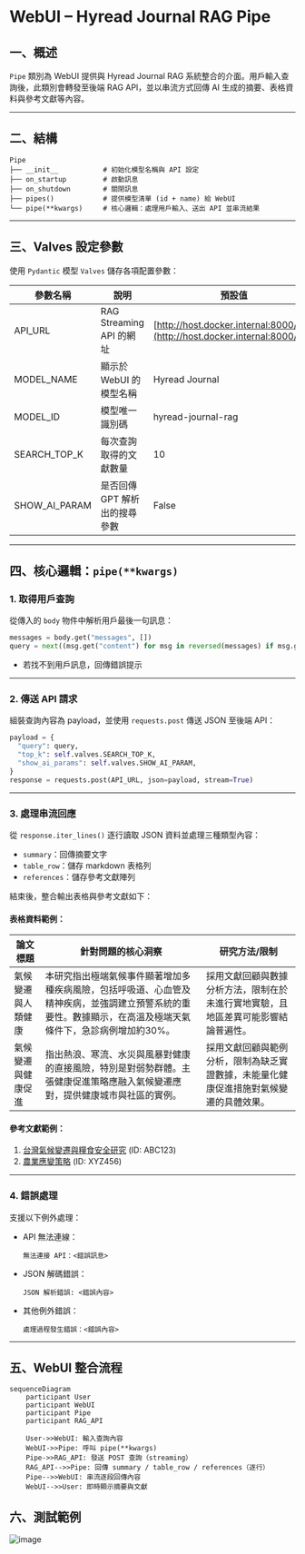 
# WebUI – Hyread Journal RAG Pipe

## 一、概述

`Pipe` 類別為 WebUI 提供與 Hyread Journal RAG 系統整合的介面。用戶輸入查詢後，此類別會轉發至後端 RAG API，並以串流方式回傳 AI 生成的摘要、表格資料與參考文獻等內容。

---

## 二、結構

```
Pipe
├── __init__           # 初始化模型名稱與 API 設定
├── on_startup         # 啟動訊息
├── on_shutdown        # 關閉訊息
├── pipes()            # 提供模型清單 (id + name) 給 WebUI
└── pipe(**kwargs)     # 核心邏輯：處理用戶輸入、送出 API 並串流結果
```

---

## 三、Valves 設定參數

使用 `Pydantic` 模型 `Valves` 儲存各項配置參數：

| 參數名稱            | 說明                    | 預設值                                                                          |
| --------------- | --------------------- | ---------------------------------------------------------------------------- |
| API\_URL        | RAG Streaming API 的網址 | [http://host.docker.internal:8000/rag](http://host.docker.internal:8000/rag) |
| MODEL\_NAME     | 顯示於 WebUI 的模型名稱       | Hyread Journal                                                               |
| MODEL\_ID       | 模型唯一識別碼               | hyread-journal-rag                                                           |
| SEARCH\_TOP\_K  | 每次查詢取得的文獻數量           | 10                                                                           |
| SHOW\_AI\_PARAM | 是否回傳 GPT 解析出的搜尋參數     | False                                                                        |

---

## 四、核心邏輯：`pipe(**kwargs)`

### 1. 取得用戶查詢

從傳入的 `body` 物件中解析用戶最後一句訊息：

```python
messages = body.get("messages", [])
query = next((msg.get("content") for msg in reversed(messages) if msg.get("role") == "user"), None)
```

* 若找不到用戶訊息，回傳錯誤提示

---

### 2. 傳送 API 請求

組裝查詢內容為 payload，並使用 `requests.post` 傳送 JSON 至後端 API：

```python
payload = {
  "query": query,
  "top_k": self.valves.SEARCH_TOP_K,
  "show_ai_params": self.valves.SHOW_AI_PARAM,
}
response = requests.post(API_URL, json=payload, stream=True)
```

---

### 3. 處理串流回應

從 `response.iter_lines()` 逐行讀取 JSON 資料並處理三種類型內容：

* `summary`：回傳摘要文字
* `table_row`：儲存 markdown 表格列
* `references`：儲存參考文獻陣列

結束後，整合輸出表格與參考文獻如下：

#### 表格資料範例：

| 論文標題             | 針對問題的核心洞察                                                                 | 研究方法/限制                                                                                  |
|----------------------|------------------------------------------------------------------------------------|-----------------------------------------------------------------------------------------------|
| 氣候變遷與人類健康   | 本研究指出極端氣候事件顯著增加多種疾病風險，包括呼吸道、心血管及精神疾病，並強調建立預警系統的重要性。數據顯示，在高溫及極端天氣條件下，急診病例增加約30%。 | 採用文獻回顧與數據分析方法，限制在於未進行實地實驗，且地區差異可能影響結論普遍性。            |
| 氣候變遷與健康促進   | 指出熱浪、寒流、水災與風暴對健康的直接風險，特別是對弱勢群體。主張健康促進策略應融入氣候變遷應對，提供健康城市與社區的實例。 | 採用文獻回顧與範例分析，限制為缺乏實證數據，未能量化健康促進措施對氣候變遷的具體效果。        |



#### 參考文獻範例：


1. [台灣氣候變遷與糧食安全研究](https://www.hyread.com.tw/hyreadnew/search_detail_new.jsp?sysid=ABC123) (ID: ABC123)
2. [農業應變策略](https://www.hyread.com.tw/hyreadnew/search_detail_new.jsp?sysid=XYZ456) (ID: XYZ456)


---

### 4. 錯誤處理

支援以下例外處理：

* API 無法連線：

  ```
  無法連接 API：<錯誤訊息>
  ```

* JSON 解碼錯誤：

  ```
  JSON 解析錯誤: <錯誤內容>
  ```

* 其他例外錯誤：

  ```
  處理過程發生錯誤：<錯誤內容>
  ```

---

## 五、WebUI 整合流程

```mermaid
sequenceDiagram
    participant User
    participant WebUI
    participant Pipe
    participant RAG_API

    User->>WebUI: 輸入查詢內容
    WebUI->>Pipe: 呼叫 pipe(**kwargs)
    Pipe->>RAG_API: 發送 POST 查詢（streaming）
    RAG_API-->>Pipe: 回傳 summary / table_row / references（逐行）
    Pipe-->>WebUI: 串流逐段回傳內容
    WebUI-->>User: 即時顯示摘要與文獻
```

## 六、測試範例
![image](../figs/webui.png)

